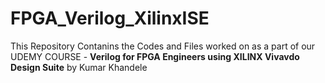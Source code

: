 # FPGA_Verilog_XilinxISE

This Repository Contanins the Codes and Files worked on as a part of our UDEMY COURSE - **Verilog for FPGA Engineers using XILINX Vivavdo Design Suite** by Kumar Khandele
